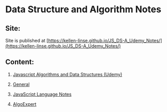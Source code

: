 # Data Structure and Algorithm Notes

## Site:

Site is published at [https://kellen-linse.github.io/JS_DS-A_Udemy_Notes/](https://kellen-linse.github.io/JS_DS-A_Udemy_Notes/)


## Content:

1. [Javascript Algorithms and Data Structures (Udemy)](/JS_Algorithms_and_Data_Structures/index.md)

2. [General](./General_Notes/index.md)
  
3. [JavaScript Language Notes](./JavaScript_Notes/notes.md)

4. [AlgoExpert](./AlgoExpert/index.md)